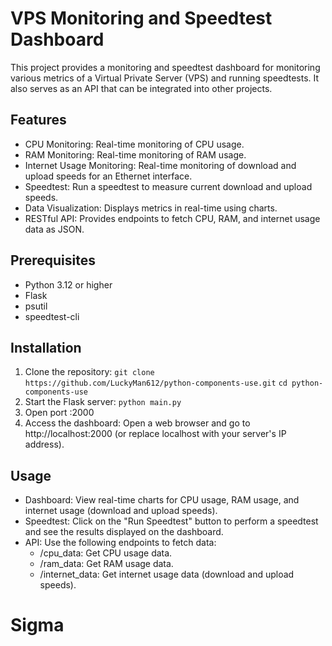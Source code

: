 # VPS Monitoring and Speedtest Dashboard
This project provides a monitoring and speedtest dashboard for monitoring various metrics of a Virtual Private Server (VPS) and running speedtests. It also serves as an API that can be integrated into other projects.

## Features
- CPU Monitoring: Real-time monitoring of CPU usage.
- RAM Monitoring: Real-time monitoring of RAM usage.
- Internet Usage Monitoring: Real-time monitoring of download and upload speeds for an Ethernet interface.
- Speedtest: Run a speedtest to measure current download and upload speeds.
- Data Visualization: Displays metrics in real-time using charts.
- RESTful API: Provides endpoints to fetch CPU, RAM, and internet usage data as JSON.
## Prerequisites
- Python 3.12 or higher
- Flask
- psutil
- speedtest-cli
## Installation
1. Clone the repository: ``git clone https://github.com/LuckyMan612/python-components-use.git``
``cd python-components-use``
2. Start the Flask server: `python main.py`
3. Open port :2000
4. Access the dashboard: Open a web browser and go to http://localhost:2000 (or replace localhost with your server's IP address).
## Usage
- Dashboard: View real-time charts for CPU usage, RAM usage, and internet usage (download and upload speeds).
- Speedtest: Click on the "Run Speedtest" button to perform a speedtest and see the results displayed on the dashboard.
- API: Use the following endpoints to fetch data:
  - /cpu_data: Get CPU usage data.
  - /ram_data: Get RAM usage data.
  - /internet_data: Get internet usage data (download and upload speeds).
# Sigma
